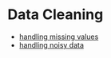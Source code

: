 
# Data Cleaning
* [handling missing values](https://github.com/ML-WorkStation-SJSU/Data-Preprocess/blob/master/Data%20cleaning-handling%20missing%20value.ipynb)
* [handling noisy data](https://github.com/ML-WorkStation-SJSU/Data-Preprocess/blob/master/Handle%20noisy%20data.ipynb)
